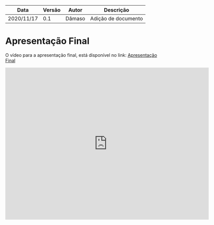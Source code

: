 | Data |Versão| Autor | Descrição |
| ---- | ---- | ----- | --------- |
| 2020/11/17 | 0.1 | Dâmaso | Adição de documento |


# Apresentação Final

O vídeo para a apresentação final, está disponível no link: [Apresentação Final](https://youtu.be/_KlvIMqjbxU)

<embed src="https://youtu.be/_KlvIMqjbxU" width="640" height="480" />
